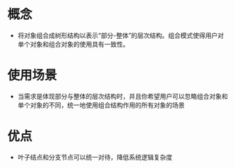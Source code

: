 # 概念
- 将对象组合成树形结构以表示“部分-整体”的层次结构。组合模式使得用户对单个对象和组合对象的使用具有一致性。

# 使用场景
- 当需求是体现部分与整体的层次结构时，并且你希望用户可以忽略组合对象和单个对象的不同，统一地使用组合结构作用的所有对象的场景

# 优点
- 叶子结点和分支节点可以统一对待，降低系统逻辑复杂度